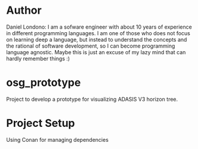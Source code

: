 # Author
Daniel Londono: I am a sofware engineer with about 10 years of experience in different programming languages. I am one of those who does not focus on learning deep a language, but instead to understand the concepts and the rational of software development, so I can become programming language agnostic. Maybe this is just an excuse of my lazy mind that can hardly remember things :)

# osg_prototype
Project to develop a prototype for visualizing ADASIS V3 horizon tree.

# Project Setup 
Using Conan for managing dependencies

